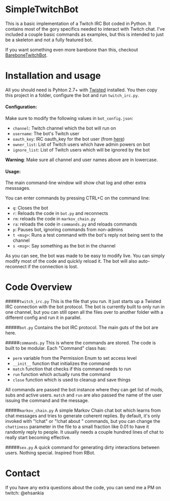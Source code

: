 **SimpleTwitchBot**
===============

This is a basic implementation of a Twitch IRC Bot coded in Python.
It contains most of the gory specifics needed to interact with Twitch chat.
I've included a couple basic commands as examples, but this is intended to just be a skeleton and not a fully featured bot.

If you want something even more barebone than this, checkout [BareboneTwitchBot](https://github.com/EhsanKia/BareboneTwitchBot).

# Installation and usage
All you should need is Pyhton 2.7+ with [Twisted](https://twistedmatrix.com/trac/) installed.
You then copy this project in a folder, configure the bot and run `twitch_irc.py`.

#### Configuration:
Make sure to modify the following values in `bot_config.json`:
- `channel`: Twitch channel which the bot will run on
- `username`: The bot's Twitch user
- `oauth_key`: IRC oauth_key for the bot user (from [here](http://twitchapps.com/tmi/))
- `owner_list`: List of Twitch users which have admin powers on bot
- `ignore_list`: List of Twitch users which will be ignored by the bot

**Warning**: Make sure all channel and user names above are in lowercase.

#### Usage:
The main command-line window will show chat log and other extra messsages.

You can enter commands by pressing CTRL+C on the command line:
- `q`: Closes the bot
- `r`: Reloads the code in `bot.py` and reconnects
- `rm`: reloads the code in `markov_chain.py`
- `ra`: reloads the code in `commands.py` and reloads commands
- `p`: Pauses bot, ignoring commands from non-admins
- `t <msg>`: Runs a test command with the bot's reply not being sent to the channel
- `s <msg>`: Say something as the bot in the channel

As you can see, the bot was made to be easy to modify live.
You can simply modify most of the code and quickly reload it.
The bot will also auto-reconnect if the connection is lost.

# Code Overview

#####`twitch_irc.py`
This is the file that you run. It just starts up a Twisted IRC connection with the bot protocol.
The bot is currently built to only run in one channel, but you can still open all the files over
to another folder with a different config and run it in parallel.

#####`bot.py`
Contains the bot IRC protocol. The main guts of the bot are here.

#####`commands.py`
This is where the commands are stored. The code is built to be modular.
Each "Command" class has:
- `perm` variable from the Permission Enum to set access level
- `__init__` function that initializes the command
- `match` function that checks if this command needs to run
- `run` function which actually runs the command
- `close` function which is used to cleanup and save things

All commands are passed the bot instance where they can get list of mods, subs and active users.
`match` and `run` are also passed the name of the user issuing the command and the message.

#####`markov_chain.py`
A simple Markov Chain chat bot which learns from chat messages and tries to generate coherent replies.
By default, it's only invoked with "!chat" or "!chat about <context>" commands, but you can change the
`chattiness` parameter in the file to a small fraction like 0.01 to have it randomly reply to people.
It usually needs a couple hundred lines of chat to really start becoming effective.

#####`sex.py`
A quick command for generating dirty interactions between users. Nothing special. Inspired from RBot.

# Contact
If you have any extra questions about the code, you can send me a PM on twitch: @ehsankia
